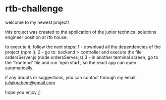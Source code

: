 # rtb-challenge

welcome to my newest project!

this project was created to the application of the junior technical solutions engineer position at rtb house.

to execute it, follow the next steps:
1 - download all the dependencies of the project (npm i);
2 - go to: backend > controller and execute the file ordersServer.js (node ordersServer.js)
3 - in another terminal screen, go to the 'frontend' file and run 'npm start', so the react app can open automatically.

if any doubts or suggestions, you can contact through my email: juliaknabem@gmail.com

hope you enjoy ;)
